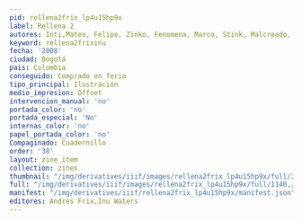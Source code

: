 ```yaml
---
pid: rellena2frix_lp4u15hp9x
label: Rellena 2
autores: Inti,Mateo, Felipe, Zinko, Fenomena, Marco, Stink, Malcreado, Lorena
keyword: rellena2frixinu
fecha: '2008'
ciudad: Bogotá
pais: Colombia
conseguido: Comprado en feria
tipo_principal: Ilustración
medio_impresion: Offset
intervencion_manual: 'no'
portada_color: 'no'
portada_especial: 'No'
internas_color: 'no'
papel_portada_color: 'no'
Compaginado: Cuadernillo
order: '38'
layout: zine_item
collection: zines
thumbnail: "/img/derivatives/iiif/images/rellena2frix_lp4u15hp9x/full/250,/0/default.jpg"
full: "/img/derivatives/iiif/images/rellena2frix_lp4u15hp9x/full/1140,/0/default.jpg"
manifest: "/img/derivatives/iiif/rellena2frix_lp4u15hp9x/manifest.json"
editores: Andrés Frix,Inu Waters
---
```

